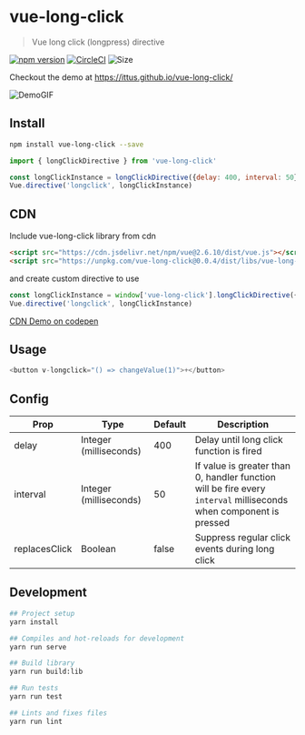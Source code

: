 # vue-long-click

> Vue long click (longpress) directive

[![npm version](https://badge.fury.io/js/vue-long-click.svg)](https://www.npmjs.com/package/vue-long-click)
[![CircleCI](https://circleci.com/gh/ittus/vue-long-click.svg?style=shield)](https://circleci.com/gh/ittus/vue-long-click)
![Size](https://badgen.net/bundlephobia/min/vue-long-click)

Checkout the demo at https://ittus.github.io/vue-long-click/

![DemoGIF](./images/demo.gif)

## Install

```bash
npm install vue-long-click --save
```

```javascript
import { longClickDirective } from 'vue-long-click'

const longClickInstance = longClickDirective({delay: 400, interval: 50})
Vue.directive('longclick', longClickInstance)
```

## CDN

Include vue-long-click library from cdn
```html
<script src="https://cdn.jsdelivr.net/npm/vue@2.6.10/dist/vue.js"></script>
<script src="https://unpkg.com/vue-long-click@0.0.4/dist/libs/vue-long-click.umd.min.js"></script>
```

and create custom directive to use

```javascript
const longClickInstance = window['vue-long-click'].longClickDirective({delay: 400, interval: 50})
Vue.directive('longclick', longClickInstance)
```
[CDN Demo on codepen](https://codepen.io/ittus/pen/BbeZOQ)


## Usage

```javascript
<button v-longclick="() => changeValue(1)">+</button>
```

## Config

| Prop                  | Type            | Default     | Description                              |
|-----------------------|-----------------|-------------|------------------------------------------|
| delay                 | Integer (milliseconds)    |      400     | Delay until long click function is fired             |
| interval                  | Integer (milliseconds)         |    50         | If value is greater than 0, handler function will be fire every `interval` milliseconds when component is pressed |
| replacesClick         | Boolean         |   false     | Suppress regular click events during long click |

## Development

```bash
## Project setup
yarn install

## Compiles and hot-reloads for development
yarn run serve

## Build library
yarn run build:lib

## Run tests
yarn run test

## Lints and fixes files
yarn run lint
```
